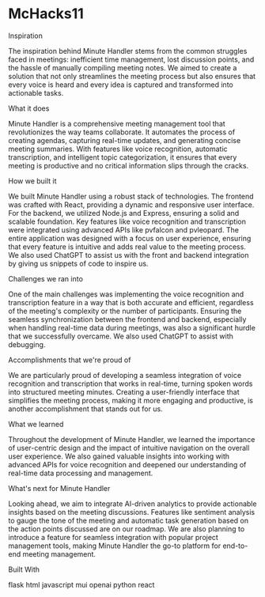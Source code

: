 # McHacks11

Inspiration

The inspiration behind Minute Handler stems from the common struggles faced in meetings: inefficient time management, lost discussion points, and the hassle of manually compiling meeting notes. We aimed to create a solution that not only streamlines the meeting process but also ensures that every voice is heard and every idea is captured and transformed into actionable tasks.

What it does

Minute Handler is a comprehensive meeting management tool that revolutionizes the way teams collaborate. It automates the process of creating agendas, capturing real-time updates, and generating concise meeting summaries. With features like voice recognition, automatic transcription, and intelligent topic categorization, it ensures that every meeting is productive and no critical information slips through the cracks.

How we built it

We built Minute Handler using a robust stack of technologies. The frontend was crafted with React, providing a dynamic and responsive user interface. For the backend, we utilized Node.js and Express, ensuring a solid and scalable foundation. Key features like voice recognition and transcription were integrated using advanced APIs like pvfalcon and pvleopard. The entire application was designed with a focus on user experience, ensuring that every feature is intuitive and adds real value to the meeting process. We also used ChatGPT to assist us with the front and backend integration by giving us snippets of code to inspire us.

Challenges we ran into

One of the main challenges was implementing the voice recognition and transcription feature in a way that is both accurate and efficient, regardless of the meeting's complexity or the number of participants. Ensuring the seamless synchronization between the frontend and backend, especially when handling real-time data during meetings, was also a significant hurdle that we successfully overcame. We also used ChatGPT to assist with debugging.

Accomplishments that we're proud of

We are particularly proud of developing a seamless integration of voice recognition and transcription that works in real-time, turning spoken words into structured meeting minutes. Creating a user-friendly interface that simplifies the meeting process, making it more engaging and productive, is another accomplishment that stands out for us.

What we learned

Throughout the development of Minute Handler, we learned the importance of user-centric design and the impact of intuitive navigation on the overall user experience. We also gained valuable insights into working with advanced APIs for voice recognition and deepened our understanding of real-time data processing and management.

What's next for Minute Handler

Looking ahead, we aim to integrate AI-driven analytics to provide actionable insights based on the meeting discussions. Features like sentiment analysis to gauge the tone of the meeting and automatic task generation based on the action points discussed are on our roadmap. We are also planning to introduce a feature for seamless integration with popular project management tools, making Minute Handler the go-to platform for end-to-end meeting management.

Built With

flask
html
javascript
mui
openai
python
react
